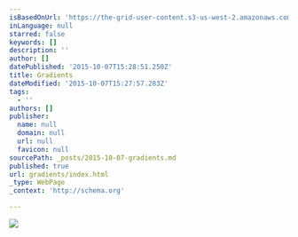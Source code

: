 ```yaml
---
isBasedOnUrl: 'https://the-grid-user-content.s3-us-west-2.amazonaws.com/d62b1418-7545-4581-b8b3-631f294d7b04.png'
inLanguage: null
starred: false
keywords: []
description: ''
author: []
datePublished: '2015-10-07T15:28:51.250Z'
title: Gradients
dateModified: '2015-10-07T15:27:57.283Z'
tags:
  - ''
authors: []
publisher:
  name: null
  domain: null
  url: null
  favicon: null
sourcePath: _posts/2015-10-07-gradients.md
published: true
url: gradients/index.html
_type: WebPage
_context: 'http://schema.org'

---
```

![](https://the-grid-user-content.s3-us-west-2.amazonaws.com/d62b1418-7545-4581-b8b3-631f294d7b04.png)